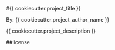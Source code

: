 #{{ cookiecutter.project_title  }}

By: {{ cookiecutter.project_author_name }}

{{ cookiecutter.project_description }}

##license
